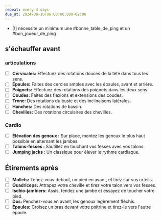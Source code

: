 ```yaml
---
repeat: every 4 days
due_at: 2024-09-16T06:00:00.000+02:00
---
```

- [!] nécessite un minimum une #bonne_table_de_ping et un #bon_joueur_de_ping 
## s'échauffer avant
### articulations
- [ ] **Cervicales:** Effectuez des rotations douces de la tête dans tous les sens.
- [ ] **Épaules:** Faites des cercles amples avec les épaules, avant et arrière.
- [ ] **Poignets:** Effectuez des rotations des poignets dans les deux sens.
- [ ] **Coudes:** Faites des flexions et extensions des coudes.
- [ ] **Tronc:** Des rotations du buste et des inclinaisons latérales.
- [ ] **Hanches:** Des rotations de bassin.
- [ ] **Chevilles:** Des rotations circulaires des chevilles.
### Cardio
- [ ] **Élévation des genoux :** Sur place, montez les genoux le plus haut possible en alternant les jambes.
- [ ] **Talons-fesses :** Sautillez en touchant vos fesses avec vos talons.
- [ ] **Jumping jacks :** Un classique pour élever le rythme cardiaque.
## Étirements après
- [ ] **Mollets:** Tenez-vous debout, un pied en avant, et tirez sur vos orteils.
- [ ] **Quadriceps:** Attrapez votre cheville et tirez votre talon vers vos fesses.
- [ ] **Ischio-jambiers:** Assis, tendez une jambe et essayez de toucher votre pied.
- [ ] **Dos:** Penchez-vous en avant, les genoux légèrement fléchis.
- [ ] **Épaules:** Croisez un bras devant votre poitrine et tirez-le vers l'autre épaule.